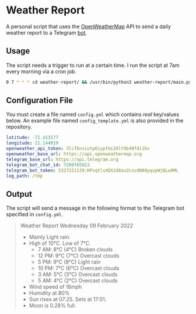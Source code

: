 # Weather Report

A personal script that uses the [OpenWeatherMap](https://openweathermap.org/api/one-call-api) API to send a daily weather report to a Telegram [bot](https://core.telegram.org/bots).

## Usage

The script needs a trigger to run at a certain time. I run the script at 7am every morning via a cron job.

```sh
0 7 * * * cd weather-report/ && /usr/bin/python3 weather-report/main.py
```

## Configuration File

You must create a file named `config.yml` which contains _real_ key/values below. An example file named `config_template.yml` is also provided in the repository.

```yaml
latitude: -71.413177
longitude: 21.144019
openweather_api_token: 3lc7bnsiutp6iypfmi26lt9b40fdi1bv
openweather_base_url: https://api.openweathermap.org
telegram_base_url: https://api.telegram.org
telegram_bot_chat_id: 7290765823
telegram_bot_token: 5327221129:HPsqtlsXDX2d8au2LsvdN88yqvpWjQLw9ML
log_path: /tmp
```

## Output

The script will send a message in the following format to the Telegram bot specified in `config.yml`.

> Weather Report
> Wednesday 09 February 2022
> 
> - Mainly Light rain.
> - High of 10°C. Low of 7°C.
>   - 7 AM: 8°C (4°C) Broken clouds
>   - 12 PM: 9°C (7°C) Overcast clouds
>   - 5 PM: 9°C (8°C) Light rain
>   - 10 PM: 7°C (6°C) Overcast clouds
>   - 3 AM: 5°C (3°C) Overcast clouds
>   - 5 AM: 4°C (2°C) Overcast clouds
> - Wind speed of 18mph
> - Humidity at 80%
> - Sun rises at 07:25. Sets at 17:01.
> - Moon is 0.28% full.

